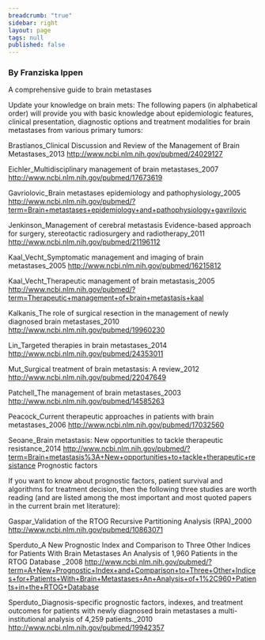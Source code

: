 ```yaml
---
breadcrumb: "true"
sidebar: right
layout: page
tags: null
published: false
---
```


### By Franziska Ippen

A comprehensive guide to brain metastases

Update your knowledge on brain mets: The following papers (in alphabetical order) will provide you with basic knowledge about epidemiologic features, clinical presentation, diagnostic options and treatment modalities for brain metastases from various primary tumors:

Brastianos_Clinical Discussion and Review of the Management of Brain Metastases_2013
http://www.ncbi.nlm.nih.gov/pubmed/24029127

Eichler_Multidisciplinary management of brain metastases_2007
http://www.ncbi.nlm.nih.gov/pubmed/17673619

Gavriolovic_Brain metastases epidemiology and pathophysiology_2005
http://www.ncbi.nlm.nih.gov/pubmed/?term=Brain+metastases+epidemiology+and+pathophysiology+gavrilovic

Jenkinson_Management of cerebral metastasis Evidence-based approach for surgery, stereotactic radiosurgery and radiotherapy_2011
http://www.ncbi.nlm.nih.gov/pubmed/21196112

Kaal_Vecht_Symptomatic management and imaging of brain metastases_2005
http://www.ncbi.nlm.nih.gov/pubmed/16215812

Kaal_Vecht_Therapeutic management of brain metastasis_2005
http://www.ncbi.nlm.nih.gov/pubmed/?term=Therapeutic+management+of+brain+metastasis+kaal

Kalkanis_The role of surgical resection in the management of newly diagnosed brain metastases_2010
http://www.ncbi.nlm.nih.gov/pubmed/19960230

Lin_Targeted therapies in brain metastases_2014
http://www.ncbi.nlm.nih.gov/pubmed/24353011

Mut_Surgical treatment of brain metastasis: A review_2012
http://www.ncbi.nlm.nih.gov/pubmed/22047649

Patchell_The management of brain metastases_2003
http://www.ncbi.nlm.nih.gov/pubmed/14585263

Peacock_Current therapeutic approaches in patients with brain metastases_2006
http://www.ncbi.nlm.nih.gov/pubmed/17032560

Seoane_Brain metastasis: New opportunities to tackle therapeutic resistance_2014
http://www.ncbi.nlm.nih.gov/pubmed/?term=Brain+metastasis%3A+New+opportunities+to+tackle+therapeutic+resistance
Prognostic factors

If you want to know about prognostic factors, patient survival and algorithms for treatment decision, then the following three studies are worth reading (and are listed among the most important and most quoted papers in the current brain met literature):

Gaspar_Validation of the RTOG Recursive Partitioning Analysis (RPA)_2000
http://www.ncbi.nlm.nih.gov/pubmed/10863071

Sperduto_A New Prognostic Index and Comparison to Three Other Indices for Patients With Brain Metastases An Analysis of 1,960 Patients in the RTOG Database _2008
http://www.ncbi.nlm.nih.gov/pubmed/?term=A+New+Prognostic+Index+and+Comparison+to+Three+Other+Indices+for+Patients+With+Brain+Metastases+An+Analysis+of+1%2C960+Patients+in+the+RTOG+Database

Sperduto_Diagnosis-specific prognostic factors, indexes, and treatment outcomes for patients with newly diagnosed brain metastases a multi-institutional analysis of 4,259 patients._2010
http://www.ncbi.nlm.nih.gov/pubmed/19942357





